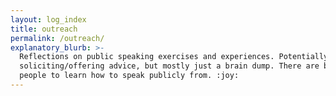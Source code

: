 ```yaml
---
layout: log_index
title: outreach
permalink: /outreach/
explanatory_blurb: >-
  Reflections on public speaking exercises and experiences. Potentially
  soliciting/offering advice, but mostly just a brain dump. There are better
  people to learn how to speak publicly from. :joy:
---
```

